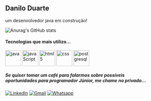 ## Danilo Duarte
um desenvolvedor java em construção!<br/>

![Anurag's GitHub stats](https://github-readme-stats.vercel.app/api?username=DaniloDBezerra&show_icons=true&theme=dark)

#### Tecnologias que mais utilizo...
<div style="display: inline_block">
  <img align="center" alt="java" height=50 src="https://cdn.jsdelivr.net/gh/devicons/devicon/icons/java/java-original.svg" />

  <img align="center" alt="javaScript" height=50 src="https://cdn.jsdelivr.net/gh/devicons/devicon/icons/javascript/javascript-plain.svg" />
  <img align="center" alt="html5" height=50 src="https://cdn.jsdelivr.net/gh/devicons/devicon/icons/html5/html5-plain-wordmark.svg" />
  <img align="center" alt="css" height=50 src="https://cdn.jsdelivr.net/gh/devicons/devicon/icons/css3/css3-plain-wordmark.svg" />
  <img align="center" alt="postgresql" height=50 src="https://cdn.jsdelivr.net/gh/devicons/devicon/icons/postgresql/postgresql-plain-wordmark.svg" />

  
##### Se quiser tomar um café para falarmos sobre possíveis <br/> oportunidades para programador Júnior, me chame no privado...
[![LinkedIn](https://img.shields.io/badge/LinkedIn-0077B5?style=for-the-badge&logo=linkedin&logoColor=white)](https://www.linkedin.com/in/duartedanilo/)
[![Gmail](https://img.shields.io/badge/Gmail-D14836?style=for-the-badge&logo=gmail&logoColor=white)](danilo1301@gmail.com)
[![Whatsapp](https://img.shields.io/badge/WhatsApp-25D366?style=for-the-badge&logo=whatsapp&logoColor=white)](+5581988877025)
</div><br/>
